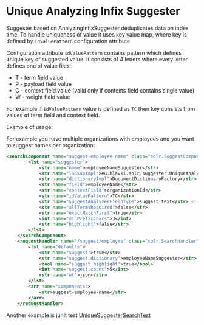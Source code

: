 # Unique Analyzing Infix Suggester

Suggester based on AnalyzingInfixSuggester deduplicates data on index time.
To handle uniqueness of value it uses key value map, where key is defined by `idValuePattern` configuration attribute.

Configuration attribute `idValuePattern` contains pattern which defines unique key of suggested value. It consists of 4 letters
where every letter defines one of value files:
* T - term field value
* P - payload field value
* C - context field value (valid only if contexts field contains single value)
* W - weight field value

For example if `idValuePattern` value is defined as `TC` then key consists from values of term field and context field.

Example of usage:

For example you have multiple organizations with employees and you want to suggest names per organization:

```xml
<searchComponent name="suggest-employee-name" class="solr.SuggestComponent">
        <lst name="suggester">
            <str name="name">employeeNameSuggester</str>
            <str name="lookupImpl">eu.hlavki.solr.suggester.UniqueAnalyzingInfixLookupFactory</str>
            <str name="dictionaryImpl">DocumentDictionaryFactory</str>
            <str name="field">employeeName</str>
            <str name="contextField">organizationId</str>
            <str name="idValuePattern">TC</str>
            <str name="suggestAnalyzerFieldType">suggest_text</str> <!-- choose own field type -->
            <str name="allTermsRequired">false</str>
            <str name="exactMatchFirst">true</str>
            <int name="minPrefixChars">3</int>
            <str name="highlight">false</str>
        </lst>
    </searchComponent>
    <requestHandler name="/suggest/employee" class="solr.SearchHandler">
        <lst name="defaults">
            <str name="suggest">true</str>
            <str name="suggest.dictionary">employeeNameSuggester</str>
            <bool name="suggest.highlight">true</bool>
            <int name="suggest.count">5</int>
            <str name="wt">json</str>
        </lst>
        <arr name="components">
            <str>suggest-employee-name</str>
        </arr>
    </requestHandler>
```

Another example is junit test [UniqueSuggesterSearchTest](src/test/java/eu/hlavki/solr/suggester/UniqueSuggesterSearchTest.java)
